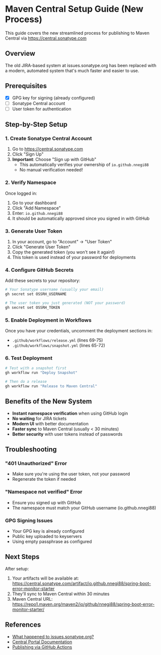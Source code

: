 # Maven Central Setup Guide (New Process)

This guide covers the new streamlined process for publishing to Maven Central via https://central.sonatype.com

## Overview

The old JIRA-based system at issues.sonatype.org has been replaced with a modern, automated system that's much faster and easier to use.

## Prerequisites

- [x] GPG key for signing (already configured)
- [ ] Sonatype Central account
- [ ] User token for authentication

## Step-by-Step Setup

### 1. Create Sonatype Central Account

1. Go to https://central.sonatype.com
2. Click "Sign Up"
3. **Important**: Choose "Sign up with GitHub" 
   - This automatically verifies your ownership of `io.github.nnegi88`
   - No manual verification needed!

### 2. Verify Namespace

Once logged in:
1. Go to your dashboard
2. Click "Add Namespace"
3. Enter: `io.github.nnegi88`
4. It should be automatically approved since you signed in with GitHub

### 3. Generate User Token

1. In your account, go to "Account" → "User Token"
2. Click "Generate User Token"
3. Copy the generated token (you won't see it again!)
4. This token is used instead of your password for deployments

### 4. Configure GitHub Secrets

Add these secrets to your repository:

```bash
# Your Sonatype username (usually your email)
gh secret set OSSRH_USERNAME

# The user token you just generated (NOT your password)
gh secret set OSSRH_TOKEN
```

### 5. Enable Deployment in Workflows

Once you have your credentials, uncomment the deployment sections in:
- `.github/workflows/release.yml` (lines 69-75)
- `.github/workflows/snapshot.yml` (lines 65-72)

### 6. Test Deployment

```bash
# Test with a snapshot first
gh workflow run "Deploy Snapshot"

# Then do a release
gh workflow run "Release to Maven Central"
```

## Benefits of the New System

- **Instant namespace verification** when using GitHub login
- **No waiting** for JIRA tickets
- **Modern UI** with better documentation
- **Faster sync** to Maven Central (usually < 30 minutes)
- **Better security** with user tokens instead of passwords

## Troubleshooting

### "401 Unauthorized" Error
- Make sure you're using the user token, not your password
- Regenerate the token if needed

### "Namespace not verified" Error
- Ensure you signed up with GitHub
- The namespace must match your GitHub username (io.github.nnegi88)

### GPG Signing Issues
- Your GPG key is already configured
- Public key uploaded to keyservers
- Using empty passphrase as configured

## Next Steps

After setup:
1. Your artifacts will be available at: https://central.sonatype.com/artifact/io.github.nnegi88/spring-boot-error-monitor-starter
2. They'll sync to Maven Central within 30 minutes
3. Maven Central URL: https://repo1.maven.org/maven2/io/github/nnegi88/spring-boot-error-monitor-starter/

## References

- [What happened to issues.sonatype.org?](https://central.sonatype.org/faq/what-happened-to-issues-sonatype-org/)
- [Central Portal Documentation](https://central.sonatype.org/publish/publish-portal-upload/)
- [Publishing via GitHub Actions](https://central.sonatype.org/publish/publish-github-actions/)